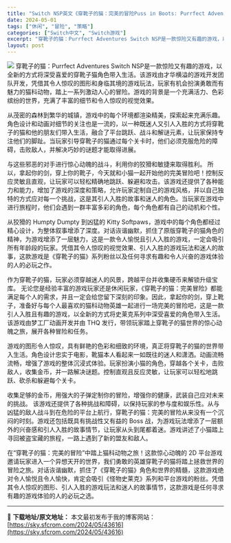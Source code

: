 ```yaml
---
title: "Switch NSP英文《穿靴子的猫：完美的冒险Puss in Boots: Purrfect Adventures》374M"
date: 2024-05-01
tags: ["休闲", "冒险", "策略"]
categories: ["Switch中文", "Switch游戏"]
excerpt: "穿靴子的猫：Purrfect Adventures Switch NSP是一款惊险又有趣的游戏，以全新的方式将深受喜爱的穿靴子猫角色带入生活。该游戏由才华横溢的游戏开发团队开发，凭借其令人惊叹的图形和身临其境的游戏玩法，玩家有机会扮演勇敢而有魅力的猫科动物，踏上一系列激动人心的冒险。游戏的背景是一个&hellip;"
layout: post
---
```


<img class="aligncenter" src="https://sky.sfcrom.com/wp-content/uploads/2024/05/20240501213848-ebf99.jpeg" />
穿靴子的猫：Purrfect Adventures Switch NSP是一款惊险又有趣的游戏，以全新的方式将深受喜爱的穿靴子猫角色带入生活。该游戏由才华横溢的游戏开发团队开发，凭借其令人惊叹的图形和身临其境的游戏玩法，玩家有机会扮演勇敢而有魅力的猫科动物，踏上一系列激动人心的冒险。游戏的背景是一个充满活力、色彩缤纷的世界，充满了丰富的细节和令人惊叹的视觉效果。

从茂密的森林到繁华的城镇，游戏中的每个环境都渲染精美，探索起来充满乐趣。角色设计和动画对细节的关注也是一流的，以一种既迷人又引人入胜的方式将穿靴子的猫和他的朋友们带入生活，融合了平台跳跃、战斗和解谜元素，让玩家保持专注他们的脚趾。当玩家引导穿靴子的猫通过每个关卡时，他们必须克服危险的障碍，击败敌人，并解决巧妙的谜题才能取得进展。

与这些邪恶的对手进行惊心动魄的战斗，利用你的狡猾和敏捷来取得胜利。
所以，拿起你的剑，穿上你的靴子，今天就和小猫一起开始他的完美冒险吧！控制反应灵敏且直观，让玩家可以轻松精确地跳跃、躲避和攻击。该游戏还提供了各种能力和能力，增加了游戏的深度和策略，允许玩家定制自己的游戏风格，并以自己独特的方式应对每一个挑战，这是其引人入胜的故事和迷人的角色。当玩家在游戏中进行旅程时，他们会遇到一群丰富多彩的角色，每个角色都有自己的动机和个性。

从狡猾的 Humpty Dumpty 到凶猛的 Kitty Softpaws，游戏中的每个角色都经过精心设计，为整体叙事增添了深度。对话诙谐幽默，抓住了原版穿靴子的猫角色的精神，为游戏增添了一层魅力，这是一款令人愉悦且引人入胜的游戏，一定会吸引所有年龄段的玩家。凭借其令人惊叹的视觉效果、引人入胜的游戏玩法和迷人的故事，这款游戏是《穿靴子的猫》系列粉丝以及任何寻求有趣和令人兴奋的游戏体验的人的必玩之作。

作为穿靴子的猫，玩家必须穿越迷人的风景，跨越平台并收集硬币来解锁升级宝库。
无论您是经验丰富的游戏玩家还是休闲玩家，《穿靴子的猫：完美冒险》都能满足每个人的需求，并且一定会给您留下深刻的印象。因此，拿起你的剑，穿上靴子，准备好与每个人最喜欢的猫科动物英雄一起进行一场完美的冒险吧，这是一款引人入胜且有趣的游戏，以全新的方式将史莱克系列中深受喜爱的角色带入生活。该游戏由梦工厂动画开发并由 THQ 发行，带领玩家踏上穿靴子的猫世界的惊心动魄之旅，展开各种冒险和任务。

游戏的图形令人惊叹，具有鲜艳的色彩和细致的环境，真正将穿靴子的猫的世界带入生活。角色设计忠实于电影，靴猫本人看起来一如既往的迷人和潇洒。动画流畅流畅，增强了游戏的整体沉浸式体验。玩家扮演小猫的角色，穿越各个关卡，击败敌人，收集金币，并一路解决谜题。控制直观且反应灵敏，让玩家可以轻松地跳跃、砍杀和躲避每个关卡。

收集足够的金币，用强大的子弹定制你的冒险，增强你的健康，武装自己应对未来的挑战。
该游戏还提供了各种挑战和障碍，以保持玩家的参与度和娱乐性。从与凶猛的敌人战斗到在危险的平台上航行，穿靴子的猫：完美的冒险从来没有一个沉闷的时刻。游戏还包括既具有挑战性又有益的 Boss 战，为游戏玩法增添了一层额外的兴奋感和引人入胜的故事情节，让玩家从头到尾都着迷。游戏讲述了小猫踏上寻回被盗宝藏的旅程，一路上遇到了新的盟友和敌人。

在“穿靴子的猫：完美的冒险”中踏上猫科动物之旅！这款惊心动魄的 2D 平台游戏邀请玩家进入一个异想天开的世界，我们勇敢的英雄穿靴子的猫将踏上拯救世界的冒险之旅。对话诙谐幽默，抓住了《穿靴子的猫》角色和世界的精髓，这款游戏绝对令人愉悦且令人愉快，肯定会吸引《怪物史莱克》系列和平台游戏的粉丝。凭借其令人惊叹的图形、引人入胜的游戏玩法和迷人的故事情节，这款游戏是任何寻求有趣的游戏体验的人的必玩之选。

---
📖 **下载地址/原文地址：** 本文最初发布于我的博客网站：[https://sky.sfcrom.com/2024/05/43616](https://sky.sfcrom.com/2024/05/43616)
